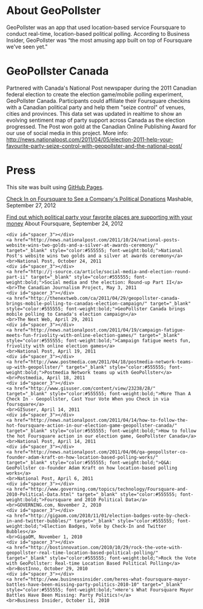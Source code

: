 # About GeoPollster

GeoPollster was an app that used location-based service Foursquare to conduct real-time, location-based political polling. According to Business Insider, GeoPollster was “the most amusing app built on top of Foursquare we've seen yet." 

# GeoPollster Canada

Partnered with Canada's National Post newspaper during the 2011 Canadian federal election to create the election game/mobile polling experiment, GeoPollster Canada. Participants could affiliate their Foursquare checkins with a Canadian political party and help them "seize control" of venues, cities and provinces. This data set was updated in realtime to show an evolving sentiment map of party support across Canada as the election progressed. The Post won gold at the Canadian Online Publishing Award for our use of social media in this project. More info: http://news.nationalpost.com/2011/04/05/election-2011-help-your-favourite-party-seize-control-with-geopollster-and-the-national-post/

# Press


This site was built using [GitHub Pages](https://pages.github.com/).

[Check In on Foursquare to See a Company's Political Donations](http://mashable.com/2012/09/27/foursquare-politics-geopollster/)
Mashable, September 27, 2012

[Find out which political party your favorite places are supporting with your money](http://aboutfoursquare.com/find-out-which-political-party-your-favorite-places-are-supporting-with-your-money/)
About Foursquare, September 24, 2012

    <div id="spacer_3"></div>
    <a href="http://news.nationalpost.com/2011/10/24/national-posts-website-wins-two-golds-and-a-silver-at-awards-ceremony/" target="_blank" style="color:#555555; font-weight:bold;">National Post's website wins two golds and a silver at awards ceremony</a>
    <br>National Post, October 24, 2011
    <div id="spacer_3"></div>
    <a href="http://j-source.ca/article/social-media-and-election-round-part-ii" target="_blank" style="color:#555555; font-weight:bold;">Social media and the election: Round-up Part II</a>
    <br>The Canadian Journalism Project, May 3, 2011
    <div id="spacer_3"></div>
    <a href="http://thenextweb.com/ca/2011/04/29/geopollster-canada-brings-mobile-polling-to-canadas-election-campaign/" target="_blank" style="color:#555555; font-weight:bold;">GeoPollster Canada brings mobile polling to Canada's election campaign</a>
    <br>The Next Web, April 29, 2011
    <div id="spacer_3"></div>
    <a href="http://news.nationalpost.com/2011/04/19/campaign-fatigue-meets-fun-frivolity-with-online-election-games/" target="_blank" style="color:#555555; font-weight:bold;">Campaign fatigue meets fun, frivolity with online election games</a>
    <br>National Post, April 19, 2011
    <div id="spacer_3"></div>
    <a href="http://www.postmedia.com/2011/04/18/postmedia-network-teams-up-with-geopollster/" target="_blank" style="color:#555555; font-weight:bold;">Postmedia Network teams up with GeoPollster</a>
    <br>Postmedia, April 18, 2011
    <div id="spacer_3"></div>
    <a href="http://www.gisuser.com/content/view/23238/28/" target="_blank" style="color:#555555; font-weight:bold;">More Than A Check In - Geopollster, Cast Your Vote When you Check in via foursquare</a>
    <br>GISuser, April 14, 2011
    <div id="spacer_3"></div>
    <a href="http://news.nationalpost.com/2011/04/14/how-to-follow-the-hot-foursquare-action-in-our-election-game-geopollster-canada/" target="_blank" style="color:#555555; font-weight:bold;">How to follow the hot Foursquare action in our election game, GeoPollster Canada</a>
    <br>National Post, April 14, 2011
    <div id="spacer_3"></div>
    <a href="http://news.nationalpost.com/2011/04/06/qa-geopollster-co-founder-adam-kraft-on-how-location-based-polling-works/" target="_blank" style="color:#555555; font-weight:bold;">Q&A: GeoPollster co-founder Adam Kraft on how location-based polling works</a>
    <br>National Post, April 6, 2011
    <div id="spacer_3"></div>
    <a href="http://www.governing.com/topics/technology/Foursquare-and-2010-Political-Data.html" target="_blank" style="color:#555555; font-weight:bold;">Foursquare and 2010 Political Data</a>
    <br>GOVERNING.com, November 2, 2010
    <div id="spacer_3"></div>
    <a href="http://gigaom.com/2010/11/01/election-badges-vote-by-check-in-and-twitter-bubbles/" target="_blank" style="color:#555555; font-weight:bold;">Election Badges, Vote by Check-In and Twitter Bubbles</a>
    <br>GigaOM, November 1, 2010
    <div id="spacer_3"></div>
    <a href="http://bostinnovation.com/2010/10/29/rock-the-vote-with-geopollster-real-time-location-based-political-polling/" target="_blank" style="color:#555555; font-weight:bold;">Rock the Vote with GeoPollster: Real-time Location Based Political Polling</a>
    <br>BostInno, October 29, 2010
    <div id="spacer_3"></div>
    <a href="http://www.businessinsider.com/heres-what-foursquare-mayor-battles-have-been-missing-party-politics-2010-10" target="_blank" style="color:#555555; font-weight:bold;">Here's What Foursquare Mayor Battles Have Been Missing: Party Politics!</a>
    <br>Business Insider, October 11, 2010
  </label>
